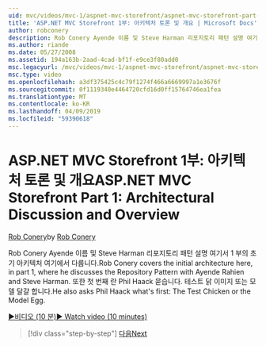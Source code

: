 ```yaml
---
uid: mvc/videos/mvc-1/aspnet-mvc-storefront/aspnet-mvc-storefront-part-1-architectural-discussion-and-overview
title: 'ASP.NET MVC Storefront 1부: 아키텍처 토론 및 개요 | Microsoft Docs'
author: robconery
description: Rob Conery Ayende 이름 및 Steve Harman 리포지토리 패턴 설명 여기서 1 부의 초기 아키텍처 여기에서 다룹니다. 또한 Phil 요청 하는 중...
ms.author: riande
ms.date: 05/27/2008
ms.assetid: 194a163b-2aad-4cad-bf1f-e9ce3f80add0
msc.legacyurl: /mvc/videos/mvc-1/aspnet-mvc-storefront/aspnet-mvc-storefront-part-1-architectural-discussion-and-overview
msc.type: video
ms.openlocfilehash: a3df375425c4c79f1274f466a6669997a1e3676f
ms.sourcegitcommit: 0f1119340e4464720cfd16d0ff15764746ea1fea
ms.translationtype: MT
ms.contentlocale: ko-KR
ms.lasthandoff: 04/09/2019
ms.locfileid: "59390618"
---
```

# <a name="aspnet-mvc-storefront-part-1-architectural-discussion-and-overview"></a><span data-ttu-id="f3db3-104">ASP.NET MVC Storefront 1부: 아키텍처 토론 및 개요</span><span class="sxs-lookup"><span data-stu-id="f3db3-104">ASP.NET MVC Storefront Part 1: Architectural Discussion and Overview</span></span>

<span data-ttu-id="f3db3-105">[Rob Conery](https://github.com/robconery)</span><span class="sxs-lookup"><span data-stu-id="f3db3-105">by [Rob Conery](https://github.com/robconery)</span></span>

<span data-ttu-id="f3db3-106">Rob Conery Ayende 이름 및 Steve Harman 리포지토리 패턴 설명 여기서 1 부의 초기 아키텍처 여기에서 다룹니다.</span><span class="sxs-lookup"><span data-stu-id="f3db3-106">Rob Conery covers the initial architecture here, in part 1, where he discusses the Repository Pattern with Ayende Rahien and Steve Harman.</span></span> <span data-ttu-id="f3db3-107">또한 첫 번째 란 Phil Haack 묻습니다. 테스트 닭 이미지 또는 모델 달걀 합니다.</span><span class="sxs-lookup"><span data-stu-id="f3db3-107">He also asks Phil Haack what's first: The Test Chicken or the Model Egg.</span></span>

[<span data-ttu-id="f3db3-108">&#9654;비디오 (10 분)</span><span class="sxs-lookup"><span data-stu-id="f3db3-108">&#9654; Watch video (10 minutes)</span></span>](https://channel9.msdn.com/Blogs/ASP-NET-Site-Videos/aspnet-mvc-storefront-part-1-architectural-discussion-and-overview)

> [!div class="step-by-step"]
> [<span data-ttu-id="f3db3-109">다음</span><span class="sxs-lookup"><span data-stu-id="f3db3-109">Next</span></span>](aspnet-mvc-storefront-part-2-the-repository-pattern.md)
